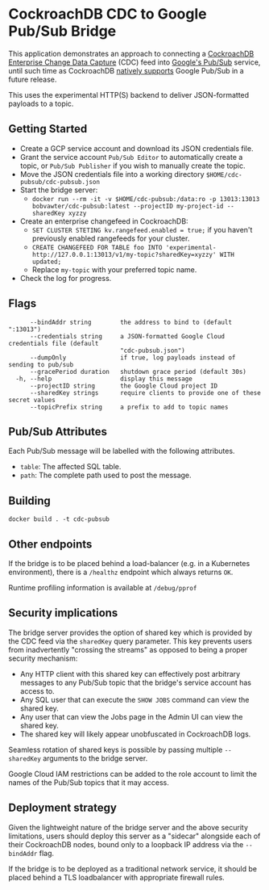 # CockroachDB CDC to Google Pub/Sub Bridge

This application demonstrates an approach to connecting a [CockroachDB
Enterprise Change Data
Capture](https://www.cockroachlabs.com/docs/v20.2/stream-data-out-of-cockroachdb-using-changefeeds.html#configure-a-changefeed-enterprise)
(CDC) feed into [Google's
Pub/Sub](https://cloud.google.com/pubsub/docs/overview) service,
until such time as CockroachDB
[natively supports](https://github.com/cockroachdb/cockroach/issues/36982)
Google Pub/Sub in a future release.

This uses the experimental HTTP(S) backend to deliver JSON-formatted
payloads to a topic.

## Getting Started

* Create a GCP service account and download its JSON credentials file.
* Grant the service account `Pub/Sub Editor` to automatically create a
  topic, or `Pub/Sub Publisher` if you wish to manually create the topic.
* Move the JSON credentials file into a working directory `$HOME/cdc-pubsub/cdc-pubsub.json`
* Start the bridge server:
    * `docker run --rm -it -v $HOME/cdc-pubsub:/data:ro -p 13013:13013 bobvawter/cdc-pubsub:latest --projectID my-project-id --sharedKey xyzzy`
* Create an enterprise changefeed in CockroachDB:
    * `SET CLUSTER STETING kv.rangefeed.enabled = true;` if you haven't previously enabled rangefeeds for your cluster.
    * `CREATE CHANGEFEED FOR TABLE foo INTO 'experimental-http://127.0.0.1:13013/v1/my-topic?sharedKey=xyzzy' WITH updated;`
    * Replace `my-topic` with your preferred topic name.
* Check the log for progress.

## Flags

```
      --bindAddr string        the address to bind to (default ":13013")
      --credentials string     a JSON-formatted Google Cloud credentials file (default
                               "cdc-pubsub.json")
      --dumpOnly               if true, log payloads instead of sending to pub/sub
      --gracePeriod duration   shutdown grace period (default 30s)
  -h, --help                   display this message
      --projectID string       the Google Cloud project ID
      --sharedKey strings      require clients to provide one of these secret values
      --topicPrefix string     a prefix to add to topic names
```

## Pub/Sub Attributes

Each Pub/Sub message will be labelled with the following attributes.

* `table`: The affected SQL table.
* `path`: The complete path used to post the message.

## Building

`docker build . -t cdc-pubsub`

## Other endpoints

If the bridge is to be placed behind a load-balancer (e.g. in a
Kubernetes environment), there is a `/healthz` endpoint which always
returns `OK`.

Runtime profiling information is available at `/debug/pprof`

## Security implications

The bridge server provides the option of shared key which is provided by
the CDC feed via the `sharedKey` query parameter. This key prevents
users from inadvertently "crossing the streams" as opposed to being a
proper security mechanism:
* Any HTTP client with this shared key can effectively post arbitrary
  messages to any Pub/Sub topic that the bridge's service account has
  access to.
* Any SQL user that can execute the `SHOW JOBS` command can view the shared key.
* Any user that can view the Jobs page in the Admin UI can view the shared key.
* The shared key will likely appear unobfuscated in CockroachDB logs.

Seamless rotation of shared keys is possible by passing multiple
`--sharedKey` arguments to the bridge server.

Google Cloud IAM restrictions can be added to the role account to limit
the names of the Pub/Sub topics that it may access.

## Deployment strategy

Given the lightweight nature of the bridge server and the above security
limitations, users should deploy this server as a "sidecar" alongside
each of their CockroachDB nodes, bound only to a loopback IP address via
the `--bindAddr` flag.

If the bridge is to be deployed as a traditional network service, it
should be placed behind a TLS loadbalancer with appropriate firewall
rules.
